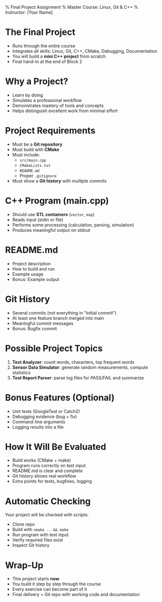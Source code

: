 % Final Project Assignment
% Master Course: Linux, Git & C++
% Instructor: [Your Name]

# The Final Project
- Runs through the entire course
- Integrates all skills: Linux, Git, C++, CMake, Debugging, Documentation
- You will build a **mini C++ project** from scratch
- Final hand-in at the end of Block 2

# Why a Project?
- Learn by doing
- Simulates a professional workflow
- Demonstrates mastery of tools and concepts
- Helps distinguish excellent work from minimal effort

# Project Requirements
- Must be a **Git repository**
- Must build with **CMake**
- Must include:
  - `src/main.cpp`
  - `CMakeLists.txt`
  - `README.md`
  - Proper `.gitignore`
- Must show a **Git history** with multiple commits

# C++ Program (main.cpp)
- Should use **STL containers** (`vector`, `map`)
- Reads input (stdin or file)
- Performs some processing (calculation, parsing, simulation)
- Produces meaningful output on stdout

# README.md
- Project description
- How to build and run
- Example usage
- Bonus: Example output

# Git History
- Several commits (not everything in "Initial commit")
- At least one feature branch merged into main
- Meaningful commit messages
- Bonus: Bugfix commit

# Possible Project Topics
1. **Text Analyzer**: count words, characters, top frequent words
2. **Sensor Data Simulator**: generate random measurements, compute statistics
3. **Test Report Parser**: parse log files for PASS/FAIL and summarize

# Bonus Features (Optional)
- Unit tests (GoogleTest or Catch2)
- Debugging evidence (bug + fix)
- Command-line arguments
- Logging results into a file

# How It Will Be Evaluated
- Build works (CMake + make)
- Program runs correctly on test input
- README.md is clear and complete
- Git history shows real workflow
- Extra points for tests, bugfixes, logging

# Automatic Checking
Your project will be checked with scripts:
- Clone repo
- Build with `cmake .. && make`
- Run program with test input
- Verify required files exist
- Inspect Git history

# Wrap-Up
- This project starts **now**
- You build it step by step through the course
- Every exercise can become part of it
- Final delivery = Git repo with working code and documentation

